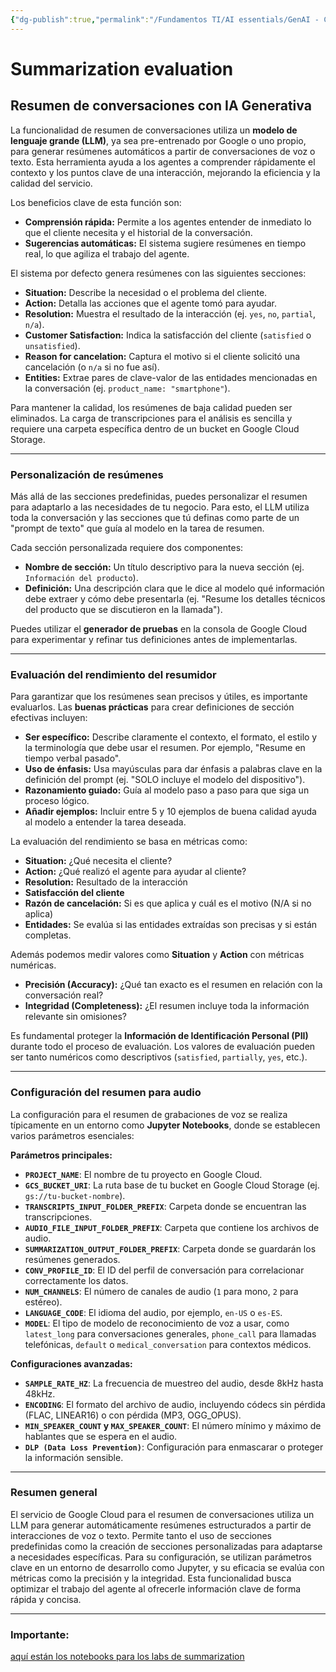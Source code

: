 ```yaml
---
{"dg-publish":true,"permalink":"/Fundamentos TI/AI essentials/GenAI - CCAI/Improve Agent Productivity using LLMs/Introduction to Agent Assist and its GenAi Capabilities/03 Summarization/"}
---
```


# Summarization evaluation

## Resumen de conversaciones con IA Generativa

La funcionalidad de resumen de conversaciones utiliza un **modelo de lenguaje grande (LLM)**, ya sea pre-entrenado por Google o uno propio, para generar resúmenes automáticos a partir de conversaciones de voz o texto. Esta herramienta ayuda a los agentes a comprender rápidamente el contexto y los puntos clave de una interacción, mejorando la eficiencia y la calidad del servicio.

Los beneficios clave de esta función son:
- **Comprensión rápida:** Permite a los agentes entender de inmediato lo que el cliente necesita y el historial de la conversación.
- **Sugerencias automáticas:** El sistema sugiere resúmenes en tiempo real, lo que agiliza el trabajo del agente. 

El sistema por defecto genera resúmenes con las siguientes secciones:
- **Situation:** Describe la necesidad o el problema del cliente. 
- **Action:** Detalla las acciones que el agente tomó para ayudar.
- **Resolution:** Muestra el resultado de la interacción (ej. `yes`, `no`, `partial`, `n/a`).
- **Customer Satisfaction:** Indica la satisfacción del cliente (`satisfied` o `unsatisfied`).
- **Reason for cancelation:** Captura el motivo si el cliente solicitó una cancelación (o `n/a` si no fue así).
- **Entities:** Extrae pares de clave-valor de las entidades mencionadas en la conversación (ej. `product_name: "smartphone"`).

Para mantener la calidad, los resúmenes de baja calidad pueden ser eliminados. La carga de transcripciones para el análisis es sencilla y requiere una carpeta específica dentro de un bucket en Google Cloud Storage.

---

### Personalización de resúmenes

Más allá de las secciones predefinidas, puedes personalizar el resumen para adaptarlo a las necesidades de tu negocio. Para esto, el LLM utiliza toda la conversación y las secciones que tú definas como parte de un "prompt de texto" que guía al modelo en la tarea de resumen.

Cada sección personalizada requiere dos componentes:

- **Nombre de sección:** Un título descriptivo para la nueva sección (ej. `Información del producto`).
- **Definición:** Una descripción clara que le dice al modelo qué información debe extraer y cómo debe presentarla (ej. "Resume los detalles técnicos del producto que se discutieron en la llamada").

Puedes utilizar el **generador de pruebas** en la consola de Google Cloud para experimentar y refinar tus definiciones antes de implementarlas.

---

### Evaluación del rendimiento del resumidor

Para garantizar que los resúmenes sean precisos y útiles, es importante evaluarlos. Las **buenas prácticas** para crear definiciones de sección efectivas incluyen:
- **Ser específico:** Describe claramente el contexto, el formato, el estilo y la terminología que debe usar el resumen. Por ejemplo, "Resume en tiempo verbal pasado".
- **Uso de énfasis:** Usa mayúsculas para dar énfasis a palabras clave en la definición del prompt (ej. "SOLO incluye el modelo del dispositivo").
- **Razonamiento guiado:** Guía al modelo paso a paso para que siga un proceso lógico.
- **Añadir ejemplos:** Incluir entre 5 y 10 ejemplos de buena calidad ayuda al modelo a entender la tarea deseada.

La evaluación del rendimiento se basa en métricas como:
- **Situation:** ¿Qué necesita el cliente?
- **Action:** ¿Qué realizó el agente para ayudar al cliente?
- **Resolution:** Resultado de la interacción
- **Satisfacción del cliente**
- **Razón de cancelación:** Si es que aplica y cuál es el motivo (N/A si no aplica)
- **Entidades:** Se evalúa si las entidades extraídas son precisas y si están completas.

Además podemos medir valores como **Situation** y **Action** con métricas numéricas.
- **Precisión (Accuracy):** ¿Qué tan exacto es el resumen en relación con la conversación real?
- **Integridad (Completeness):** ¿El resumen incluye toda la información relevante sin omisiones?

Es fundamental proteger la **Información de Identificación Personal (PII)** durante todo el proceso de evaluación. Los valores de evaluación pueden ser tanto numéricos como descriptivos (`satisfied`, `partially`, `yes`, etc.).


---

### Configuración del resumen para audio

La configuración para el resumen de grabaciones de voz se realiza típicamente en un entorno como **Jupyter Notebooks**, donde se establecen varios parámetros esenciales:

**Parámetros principales:**
- **`PROJECT_NAME`**: El nombre de tu proyecto en Google Cloud.
- **`GCS_BUCKET_URI`**: La ruta base de tu bucket en Google Cloud Storage (ej. `gs://tu-bucket-nombre`).
- **`TRANSCRIPTS_INPUT_FOLDER_PREFIX`**: Carpeta donde se encuentran las transcripciones.
- **`AUDIO_FILE_INPUT_FOLDER_PREFIX`**: Carpeta que contiene los archivos de audio.
- **`SUMMARIZATION_OUTPUT_FOLDER_PREFIX`**: Carpeta donde se guardarán los resúmenes generados.
- **`CONV_PROFILE_ID`**: El ID del perfil de conversación para correlacionar correctamente los datos.
- **`NUM_CHANNELS`**: El número de canales de audio (`1` para mono, `2` para estéreo).
- **`LANGUAGE_CODE`**: El idioma del audio, por ejemplo, `en-US` o `es-ES`.
- **`MODEL`**: El tipo de modelo de reconocimiento de voz a usar, como `latest_long` para conversaciones generales, `phone_call` para llamadas telefónicas, `default` o `medical_conversation` para contextos médicos.

**Configuraciones avanzadas:**
- **`SAMPLE_RATE_HZ`**: La frecuencia de muestreo del audio, desde 8kHz hasta 48kHz.
- **`ENCODING`**: El formato del archivo de audio, incluyendo códecs sin pérdida (FLAC, LINEAR16) o con pérdida (MP3, OGG_OPUS).
- **`MIN_SPEAKER_COUNT` y `MAX_SPEAKER_COUNT`**: El número mínimo y máximo de hablantes que se espera en el audio.
- **`DLP (Data Loss Prevention)`**: Configuración para enmascarar o proteger la información sensible.

---

### Resumen general

El servicio de Google Cloud para el resumen de conversaciones utiliza un LLM para generar automáticamente resúmenes estructurados a partir de interacciones de voz o texto. Permite tanto el uso de secciones predefinidas como la creación de secciones personalizadas para adaptarse a necesidades específicas. Para su configuración, se utilizan parámetros clave en un entorno de desarrollo como Jupyter, y su eficacia se evalúa con métricas como la precisión y la integridad. Esta funcionalidad busca optimizar el trabajo del agente al ofrecerle información clave de forma rápida y concisa.

---

### Importante:

<a href="https://github.com/GoogleCloudPlatform/specialized-training-content/tree/main/courses/agent_assist">aquí están los notebooks para los labs de summarization</a>

